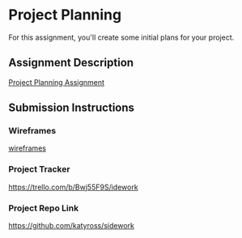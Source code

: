 # Project Planning
For this assignment, you'll create some initial plans for your project.

## Assignment Description
[Project Planning Assignment](https://education.launchcode.org/liftoff/modules/assignments/project-planning)

## Submission Instructions

### Wireframes
[wireframes](./wireframe.pdf)

### Project Tracker

https://trello.com/b/Bwj55F9S/idework

### Project Repo Link

https://github.com/katyross/sidework
